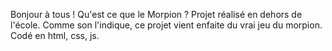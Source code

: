 Bonjour à tous !
Qu'est ce que le Morpion ?
Projet réalisé en dehors de l'école.
Comme son l'indique, ce projet vient enfaite du vrai jeu du morpion.
Codé en html, css, js.
